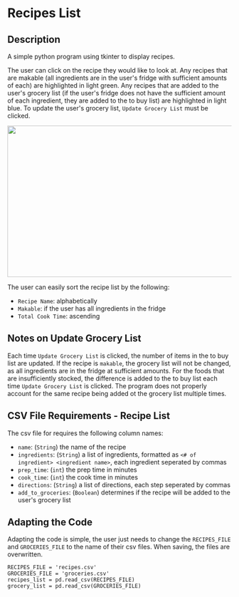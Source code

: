 # Recipes List
## Description
A simple python program using tkinter to display recipes.

The user can click on the recipe they would like to look at.
Any recipes that are makable (all ingredients are in the user's fridge with sufficient amounts of each) are highlighted in light green.
Any recipes that are added to the user's grocery list (if the user's fridge does not have the sufficient amount of each ingredient, they are added to the to buy list) are highlighted in light blue.
To update the user's grocery list, `Update Grocery List` must be clicked.

<img src="https://github.com/user-attachments/assets/fbd0ddad-c66a-4a1c-ba2b-251499838f2c" width="510" height="340"/>

The user can easily sort the recipe list by the following:
  - `Recipe Name`: alphabetically
  - `Makable`: if the user has all ingredients in the fridge
  - `Total Cook Time`: ascending

## Notes on Update Grocery List
Each time `Update Grocery List` is clicked, the number of items in the to buy list are updated. 
If the recipe is `makable`, the grocery list will not be changed, as all ingredients are in the fridge at sufficient amounts.
For the foods that are insufficiently stocked, the difference is added to the to buy list each time `Update Grocery List` is clicked.
The program does not properly account for the same recipe being added ot the grocery list multiple times.

## CSV File Requirements - Recipe List
The csv file for requires the following column names:
  - `name`: (`String`) the name of the recipe
  - `ingredients`: (`String`) a list of ingredients, formatted as `<# of ingredient> <ingredient name>`, each ingredient seperated by commas
  - `prep_time`: (`int`) the prep time in minutes
  - `cook_time`: (`int`) the cook time in minutes
  - `directions`: (`String`) a list of directions, each step seperated by commas
  - `add_to_groceries`: (`Boolean`) determines if the recipe will be added to the user's grocery list

## Adapting the Code
Adapting the code is simple, the user just needs to change the `RECIPES_FILE` and `GROCERIES_FILE` to the name of their csv files.
When saving, the files are overwritten.

```
RECIPES_FILE = 'recipes.csv'
GROCERIES_FILE = 'groceries.csv'
recipes_list = pd.read_csv(RECIPES_FILE)
grocery_list = pd.read_csv(GROCERIES_FILE)
```
